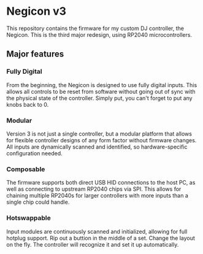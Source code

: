 # Negicon v3

This repository contains the firmware for my custom DJ controller, the Negicon.
This is the third major redesign, using RP2040 microcontrollers.

## Major features
### Fully Digital
From the beginning, the Negicon is designed to use fully digital inputs. This allows all controls to be reset from software without going out of sync with the physical state of the controller. Simply put, you can't forget to put any knobs back to 0.

### Modular
Version 3 is not just a single controller, but a modular platform that allows for flexible controller designs of any form factor without firmware changes. All inputs are dynamically scanned and identified, so hardware-specific configuration needed.

### Composable
The firmware supports both direct USB HID connections to the host PC, as well as connecting to upstream RP2040 chips via SPI. This allows for chaining multiple RP2040s for larger controllers with more inputs than a single chip could handle.

### Hotswappable
Input modules are continuously scanned and initialized, allowing for full hotplug support. Rip out a buttion in the middle of a set. Change the layout on the fly. The controller will recognize it and set it up automatically.